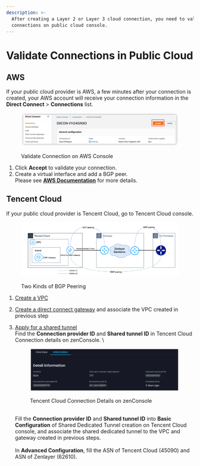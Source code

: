 ```yaml
---
description: >-
  After creating a Layer 2 or Layer 3 cloud connection, you need to validate the
  connections on public cloud console.
---
```


# Validate Connections in Public Cloud

## AWS

If your public cloud provider is AWS, a few minutes after your connection is created, your AWS account will receive your connection information in the **Direct Connect** > **Connections** list.

<figure><img src="../../.gitbook/assets/Article_5.jpg" alt=""><figcaption><p>Validate Connection on AWS Console</p></figcaption></figure>

1. Click **Accept** to validate your connection.
2. Create a virtual interface and add a BGP peer.\
   Please see [**AWS Documentation**](https://docs.aws.amazon.com/directconnect/latest/UserGuide/create-vif.html) for more details.



## Tencent Cloud

If your public cloud provider is Tencent Cloud, go to Tencent Cloud console.

<figure><img src="../../.gitbook/assets/image (2).png" alt=""><figcaption><p>Two Kinds of BGP Peering</p></figcaption></figure>

1. [Create a VPC](https://www.tencentcloud.com/document/product/215/31891)
2. [Create a direct connect gateway](https://www.tencentcloud.com/document/product/216/19256) and associate the VPC created in previous step
3.  [Apply for a shared tunnel](https://www.tencentcloud.com/document/product/216/48575)\
    Find the **Connection provider ID** and **Shared tunnel ID** in Tencent Cloud Connection details on zenConsole. \


    <figure><img src="../../.gitbook/assets/image (3).png" alt=""><figcaption><p>Tencent Cloud Connection Details on zenConsole</p></figcaption></figure>

    \
    Fill the **Connection provider ID** and **Shared tunnel ID** into **Basic Configuration** of Shared Dedicated Tunnel creation on Tencent Cloud console, and associate the shared dedicated tunnel to the VPC and gateway created in previous steps.\
    \
    In **Advanced Configuration**, fill the ASN of Tencent Cloud (45090) and ASN of Zenlayer (62610).

